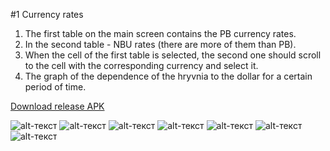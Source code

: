 #1 Currency rates

1. The first table on the main screen contains the PB currency rates.
2. In the second table - NBU rates (there are more of them than PB).
3. When the cell of the first table is selected, the second one should scroll to the cell with the corresponding currency and select it.
4. The graph of the dependence of the hryvnia to the dollar for a certain period of time.

[Download release APK](https://github.com/Skalii/CurrencyRates/tree/master/resources/app-release.apk "Release APK")

![alt-текст](https://github.com/Skalii/CurrencyRates/tree/master/resources/main_1.jpg "Main screen with current date")
![alt-текст](https://github.com/Skalii/CurrencyRates/tree/master/resources/main_2.jpg "Date picker")
![alt-текст](https://github.com/Skalii/CurrencyRates/tree/master/resources/main_3.jpg "Another date selected")
![alt-текст](https://github.com/Skalii/CurrencyRates/tree/master/resources/main_4.jpg "The second table scrolls to the cell with the corresponding currency and selects it")
![alt-текст](https://github.com/Skalii/CurrencyRates/tree/master/resources/graph_1.jpg "Short graph")
![alt-текст](https://github.com/Skalii/CurrencyRates/tree/master/resources/graph_2.jpg "Middle graph")
![alt-текст](https://github.com/Skalii/CurrencyRates/tree/master/resources/graph_3.jpg "Long graph")
